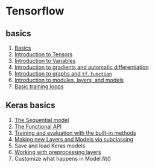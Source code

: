 # Tensorflow 
## basics
1. [Basics](basics/basics.ipynb)
2. [Introduction to Tensors](basics/tensor.ipynb)
3. [Introduction to Variables](basics/variable.ipynb)
4. [Introduction to gradients and automatic differentiation](autodiff.ipynb)
5. [Introduction to graphs and `tf.function`](intro_to_graphs.ipynb)
6. [Introduction to modules, layers, and models](intro_to_modules.ipynb)
7. [Basic training loops](basic_training_loops.ipynb)

## Keras basics
1. [The Sequential model](keras_basics/sequential_model.ipynb)
2. [The Functional API](keras_basics/functional_api.ipynb)
3. [Training and evaluation with the built-in methods](keras_basics/training_with_built_in_methods.ipynb)
4. [Making new Layers and Models via subclassing](keras_basics/making_new_layers_and_models_via_subclassing.ipynb)
5. Save and load Keras models 
6. [Working with preprocessing layers](keras_basics/preprocessing_layers.ipynb)
7. Customize what happens in Model.fit()
